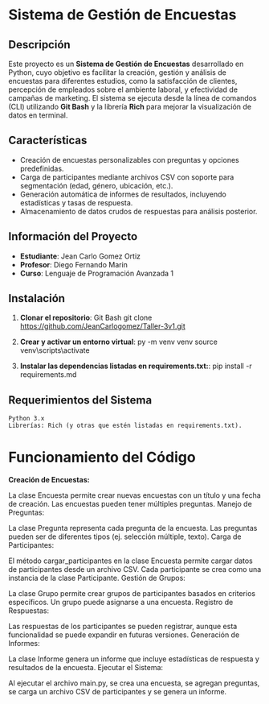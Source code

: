 # Sistema de Gestión de Encuestas

## Descripción
Este proyecto es un **Sistema de Gestión de Encuestas** desarrollado en Python, cuyo objetivo es facilitar la creación, gestión y análisis de encuestas para diferentes estudios, como la satisfacción de clientes, percepción de empleados sobre el ambiente laboral, y efectividad de campañas de marketing. El sistema se ejecuta desde la línea de comandos (CLI) utilizando **Git Bash** y la librería **Rich** para mejorar la visualización de datos en terminal.

## Características
- Creación de encuestas personalizables con preguntas y opciones predefinidas.
- Carga de participantes mediante archivos CSV con soporte para segmentación (edad, género, ubicación, etc.).
- Generación automática de informes de resultados, incluyendo estadísticas y tasas de respuesta.
- Almacenamiento de datos crudos de respuestas para análisis posterior.

## Información del Proyecto
- **Estudiante**: Jean Carlo Gomez Ortiz
- **Profesor**: Diego Fernando Marin
- **Curso**: Lenguaje de Programación Avanzada 1

## Instalación

1. **Clonar el repositorio**:
    Git Bash
   git clone https://github.com/JeanCarlogomez/Taller-3v1.git

2. **Crear y activar un entorno virtual**: 
    py -m venv venv
    source venv\scripts\activate

3. **Instalar las dependencias listadas en requirements.txt:**: 
    pip install -r requirements.md

## Requerimientos del Sistema
    Python 3.x
    Librerías: Rich (y otras que estén listadas en requirements.txt).

# Funcionamiento del Código
**Creación de Encuestas:**

La clase Encuesta permite crear nuevas encuestas con un título y una fecha de creación. Las encuestas pueden tener múltiples preguntas.
Manejo de Preguntas:

La clase Pregunta representa cada pregunta de la encuesta. Las preguntas pueden ser de diferentes tipos (ej. selección múltiple, texto).
Carga de Participantes:

El método cargar_participantes en la clase Encuesta permite cargar datos de participantes desde un archivo CSV. Cada participante se crea como una instancia de la clase Participante.
Gestión de Grupos:

La clase Grupo permite crear grupos de participantes basados en criterios específicos. Un grupo puede asignarse a una encuesta.
Registro de Respuestas:

Las respuestas de los participantes se pueden registrar, aunque esta funcionalidad se puede expandir en futuras versiones.
Generación de Informes:

La clase Informe genera un informe que incluye estadísticas de respuesta y resultados de la encuesta.
Ejecutar el Sistema:

Al ejecutar el archivo main.py, se crea una encuesta, se agregan preguntas, se carga un archivo CSV de participantes y se genera un informe.